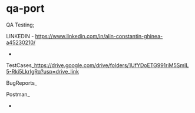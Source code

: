 # qa-port
QA Testing;

LINKEDIN - https://www.linkedin.com/in/alin-constantin-ghinea-a45230210/

-

TestCases_https://drive.google.com/drive/folders/1UfYDoETG991riM5SmIL5-Rki5LkrIgRq?usp=drive_link

BugReports_

Postman_

-






